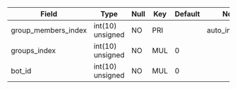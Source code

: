 **Field**|**Type**|**Null**|**Key**|**Default**|**Notes**
-----|-----|-----|-----|-----|-----
group\_members\_index|int(10) unsigned|NO|PRI| |auto\_increment
groups\_index|int(10) unsigned|NO|MUL|0| 
bot\_id|int(10) unsigned|NO|MUL|0| 